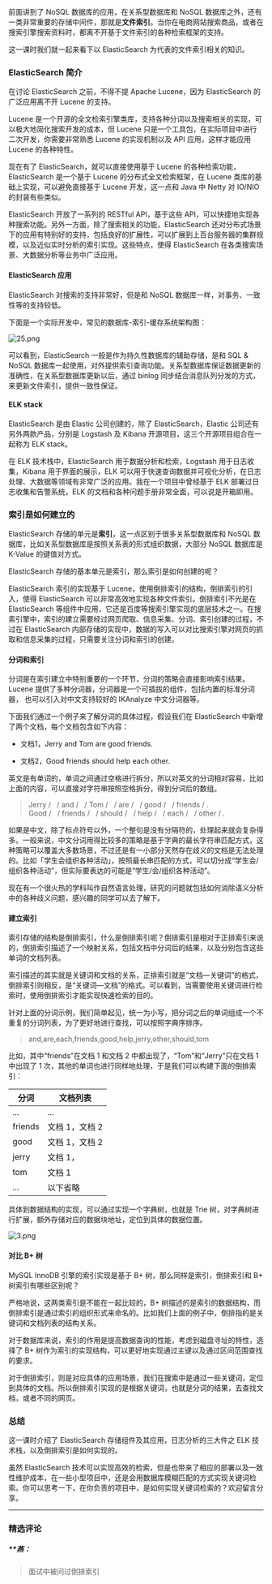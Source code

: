 <p data-nodeid="17198" class="">前面讲到了 NoSQL 数据库的应用，在关系型数据库和 NoSQL 数据库之外，还有一类非常重要的存储中间件，那就是<strong data-nodeid="17280">文件索引</strong>。当你在电商网站搜索商品，或者在搜索引擎搜索资料时，都离不开基于文件索引的各种检索框架的支持。</p>
<p data-nodeid="17199">这一课时我们就一起来看下以 ElasticSearch 为代表的文件索引相关的知识。</p>
<h3 data-nodeid="17200">ElasticSearch 简介</h3>
<p data-nodeid="17201">在讨论 ElasticSearch 之前，不得不提 Apache Lucene，因为 ElasticSearch 的广泛应用离不开 Lucene 的支持。</p>
<p data-nodeid="17202">Lucene 是一个开源的全文检索引擎类库，支持各种分词以及搜索相关的实现，可以极大地简化搜索开发的成本，但 Lucene 只是一个工具包，在实际项目中进行二次开发，你需要非常熟悉 Lucene 的实现机制以及 API 应用，这样才能应用 Lucene 的各种特性。</p>
<p data-nodeid="17203">现在有了 ElasticSearch，就可以直接使用基于 Lucene 的各种检索功能，ElasticSearch 是一个基于 Lucene 的分布式全文检索框架，在 Lucene 类库的基础上实现，可以避免直接基于 Lucene 开发，这一点和 Java 中 Netty 对 IO/NIO 的封装有些类似。</p>
<p data-nodeid="17204">ElasticSearch 开放了一系列的 RESTful API，基于这些 API，可以快捷地实现各种搜索功能。另外一方面，除了搜索相关的功能，ElasticSearch 还对分布式场景下的应用有特别好的支持，包括良好的扩展性，可以扩展到上百台服务器的集群规模，以及近似实时分析的索引实现。这些特点，使得 ElasticSearch 在各类搜索场景、大数据分析等业务中广泛应用。</p>
<h4 data-nodeid="17205">ElasticSearch 应用</h4>
<p data-nodeid="17206">ElasticSearch 对搜索的支持非常好，但是和 NoSQL 数据库一样，对事务、一致性等的支持较低。</p>
<p data-nodeid="18778">下面是一个实际开发中，常见的数据库-索引-缓存系统架构图：</p>
<p data-nodeid="19251" class="te-preview-highlight"><img src="https://s0.lgstatic.com/i/image/M00/2B/B8/Ciqc1F7-68eAeYw2AAF83MZQ2m0681.png" alt="25.png" data-nodeid="19254"></p>








<p data-nodeid="17209">可以看到，ElasticSearch 一般是作为持久性数据库的辅助存储，是和 SQL &amp; NoSQL 数据库一起使用，对外提供索引查询功能。关系型数据库保证数据更新的准确性，在关系型数据库更新以后，通过 binlog 同步结合消息队列分发的方式，来更新文件索引，提供一致性保证。</p>
<h4 data-nodeid="17210">ELK stack</h4>
<p data-nodeid="17211">ElasticSearch 是由 Elastic 公司创建的，除了 ElasticSearch，Elastic 公司还有另外两款产品，分别是 Logstash 及 Kibana 开源项目，这三个开源项目组合在一起称为 ELK stack。</p>
<p data-nodeid="17212">在 ELK 技术栈中，ElasticSearch 用于数据分析和检索，Logstash 用于日志收集，Kibana 用于界面的展示，ELK 可以用于快速查询数据并可视化分析，在日志处理、大数据等领域有非常广泛的应用。我在一个项目中曾经基于 ELK 部署过日志收集和告警系统，ELK 的文档和各种问题手册非常全面，可以说是开箱即用。</p>
<h3 data-nodeid="17213">索引是如何建立的</h3>
<p data-nodeid="17214">ElasticSearch 存储的单元是<strong data-nodeid="17307">索引</strong>，这一点区别于很多关系型数据库和 NoSQL 数据库，比如关系型数据库是按照关系表的形式组织数据，大部分 NoSQL 数据库是 K-Value 的键值对方式。</p>
<p data-nodeid="17215">ElasticSearch 存储的基本单元是索引，那么索引是如何创建的呢？</p>
<p data-nodeid="17216">ElasticSearch 索引的实现基于 Lucene，使用倒排索引的结构，倒排索引的引入，使得 ElasticSearch 可以非常高效地实现各种文件索引。倒排索引不光是在 ElasticSearch 等组件中应用，它还是百度等搜索引擎实现的底层技术之一。在搜索引擎中，索引的建立需要经过网页爬取、信息采集、分词、索引创建的过程，不过在 ElasticSearch 内部存储的实现中，数据的写入可以对比搜索引擎对网页的抓取和信息采集的过程，只需要关注分词和索引的创建。</p>
<h4 data-nodeid="17217">分词和索引</h4>
<p data-nodeid="17218">分词是在索引建立中特别重要的一个环节，分词的策略会直接影响索引结果。Lucene 提供了多种分词器，分词器是一个可插拔的组件，包括内置的标准分词器， 也可以引入对中文支持较好的 IKAnalyze 中文分词器等。</p>
<p data-nodeid="17219">下面我们通过一个例子来了解分词的具体过程，假设我们在 ElasticSearch 中新增了两个文档，每个文档包含如下内容：</p>
<ul data-nodeid="17220">
<li data-nodeid="17221">
<p data-nodeid="17222">文档1，Jerry and Tom are good friends.</p>
</li>
<li data-nodeid="17223">
<p data-nodeid="17224">文档2，Good friends should help each other.</p>
</li>
</ul>
<p data-nodeid="17225">英文是有单词的，单词之间通过空格进行拆分，所以对英文的分词相对容易，比如上面的内容，可以直接对字符串按照空格拆分，得到分词后的数组。</p>
<blockquote data-nodeid="17226">
<p data-nodeid="17227">Jerry /&nbsp; &nbsp;/ and /&nbsp; &nbsp;/ Tom /&nbsp; &nbsp;/ are /&nbsp; &nbsp;/ good /&nbsp; &nbsp;/ friends / .<br>
Good /&nbsp; &nbsp;/ friends /&nbsp; &nbsp;/ should /&nbsp; &nbsp;/ help /&nbsp; &nbsp;/ each /&nbsp; &nbsp;/ other / .</p>
</blockquote>
<p data-nodeid="17228">如果是中文，除了标点符号以外，一个整句是没有分隔符的，处理起来就会复杂得多。一般来说，中文分词用得比较多的策略是基于字典的最长字符串匹配方式，这种策略可以覆盖大多数场景，不过还是有一小部分天然存在歧义的文档是无法处理的。比如「学生会组织各种活动」，按照最长串匹配的方式，可以切分成“学生会/组织各种活动”，但实际要表达的可能是“学生/会/组织各种活动”。</p>
<p data-nodeid="17229">现在有一个很火热的学科叫作自然语言处理，研究的问题就包括如何消除语义分析中的各种歧义问题，感兴趣的同学可以去了解下。</p>
<h4 data-nodeid="17230">建立索引</h4>
<p data-nodeid="17231">索引存储的结构是倒排索引，什么是倒排索引呢？倒排索引是相对于正排索引来说的，倒排索引描述了一个映射关系，包括文档中分词后的结果，以及分别包含这些单词的文档列表。</p>
<p data-nodeid="17232">索引描述的其实就是关键词和文档的关系，正排索引就是“文档—关键词”的格式，倒排索引则相反，是“关键词—文档”的格式。可以看到，当需要使用关键词进行检索时，使用倒排索引才能实现快速检索的目的。</p>
<p data-nodeid="17233">针对上面的分词示例，我们简单起见，统一为小写，把分词之后的单词组成一个不重复的分词列表，为了更好地进行查找，可以按照字典序排序。</p>
<blockquote data-nodeid="17234">
<p data-nodeid="17235">and,are,each,friends,good,help,jerry,other,should,tom</p>
</blockquote>
<p data-nodeid="17236">比如，其中“friends”在文档 1 和文档 2 中都出现了，“Tom”和“Jerry”只在文档 1 中出现了 1 次，其他的单词也进行同样地处理，于是我们可以构建下面的倒排索引：</p>
<table data-nodeid="17238">
<thead data-nodeid="17239">
<tr data-nodeid="17240">
<th data-org-content="分词" data-nodeid="17242">分词</th>
<th data-org-content="文档列表" data-nodeid="17243">文档列表</th>
</tr>
</thead>
<tbody data-nodeid="17246">
<tr data-nodeid="17247">
<td data-org-content="..." data-nodeid="17248">...</td>
<td data-org-content="..." data-nodeid="17249">...</td>
</tr>
<tr data-nodeid="17250">
<td data-org-content="friends" data-nodeid="17251">friends</td>
<td data-org-content="文档 1，文档 2" data-nodeid="17252">文档 1，文档 2</td>
</tr>
<tr data-nodeid="17253">
<td data-org-content="good" data-nodeid="17254">good</td>
<td data-org-content="文档 1，文档 2" data-nodeid="17255">文档 1，文档 2</td>
</tr>
<tr data-nodeid="17256">
<td data-org-content="jerry" data-nodeid="17257">jerry</td>
<td data-org-content="文档 1，" data-nodeid="17258">文档 1，</td>
</tr>
<tr data-nodeid="17259">
<td data-org-content="tom" data-nodeid="17260">tom</td>
<td data-org-content="文档 1" data-nodeid="17261">文档 1</td>
</tr>
<tr data-nodeid="17262">
<td data-org-content="..." data-nodeid="17263">...</td>
<td data-org-content="以下省略" data-nodeid="17264">以下省略</td>
</tr>
</tbody>
</table>
<p data-nodeid="17265">具体到数据结构的实现，可以通过实现一个字典树，也就是 Trie 树，对字典树进行扩展，额外存储对应的数据块地址，定位到具体的数据位置。</p>
<p data-nodeid="17266"><img src="https://s0.lgstatic.com/i/image/M00/29/C1/CgqCHl77Do-AXYgbAABfeRIU95w684.png" alt="3.png" data-nodeid="17344"></p>
<h4 data-nodeid="17267">对比 B+ 树</h4>
<p data-nodeid="17268">MySQL InnoDB 引擎的索引实现是基于 B+ 树，那么同样是索引，倒排索引和 B+ 树索引有哪些区别呢？</p>
<p data-nodeid="17269">严格地说，这两类索引是不能在一起比较的，B+ 树描述的是索引的数据结构，而倒排索引是通过索引的组织形式来命名的。比如我们上面的例子中，倒排指的是关键词和文档列表的结构关系。</p>
<p data-nodeid="17270">对于数据库来说，索引的作用是提高数据查询的性能，考虑到磁盘寻址的特性，选择了 B+ 树作为索引的实现结构，可以更好地实现通过主键以及通过区间范围查找的要求。</p>
<p data-nodeid="17271">对于倒排索引，则是对应具体的应用场景，我们在搜索中是通过一些关键词，定位到具体的文档。所以倒排索引实现的是根据关键词，也就是分词的结果，去查找文档，或者不同的网页。</p>
<h3 data-nodeid="17272">总结</h3>
<p data-nodeid="17273">这一课时介绍了 ElasticSearch 存储组件及其应用，日志分析的三大件之 ELK 技术栈，以及倒排索引是如何实现的。</p>
<p data-nodeid="17274">虽然 ElasticSearch 技术可以实现高效的检索，但是也带来了相应的部署以及一致性维护成本，在一些小型项目中，还是会用数据库模糊匹配的方式实现关键词检索。你可以思考一下，在你负责的项目中，是如何实现关键词检索的？欢迎留言分享。</p>

---

### 精选评论

##### **燕：
> 面试中被问过倒排索引

